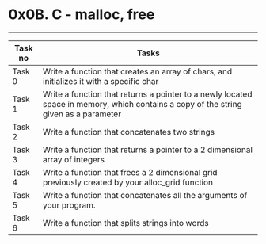 # 0x0B. C - malloc, free
---
|Task no |Tasks	|
|--------|------|
|Task 0  |Write a function that creates an array of chars, and initializes it with a specific char|
|Task 1  |Write a function that returns a pointer to a newly located space in memory, which contains a copy of the string given as a parameter|
|Task 2  |Write a function that concatenates two strings|
|Task 3  |Write a function that returns a pointer to a 2 dimensional array of integers|
|Task 4  |Write a function that frees a 2 dimensional grid previously created by your alloc_grid function|
|Task 5  |Write a function that concatenates all the arguments of your program.|
|Task 6  |Write a function that splits strings into words|
